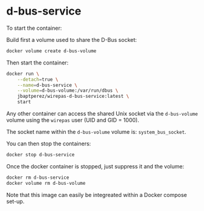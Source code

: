 # d-bus-service

To start the container:

Build first a volume used to share the D-Bus socket:

```bash
docker volume create d-bus-volume
```

Then start the container:

```bash
docker run \
    --detach=true \
    --name=d-bus-service \
    --volume=d-bus-volume:/var/run/dbus \
    jbaptperez/wirepas-d-bus-service:latest \
    start
```

Any other container can access the shared Unix socket via the `d-bus-volume`
volume using the `wirepas` user (UID and GID = 1000).

The socket name within the `d-bus-volume` volume is: `system_bus_socket`.

You can then stop the containers:

```bash
docker stop d-bus-service
```

Once the docker container is stopped, just suppress it and the volume:

```bash
docker rm d-bus-service
docker volume rm d-bus-volume
```


Note that this image can easily be integreated within a Docker compose set-up.

